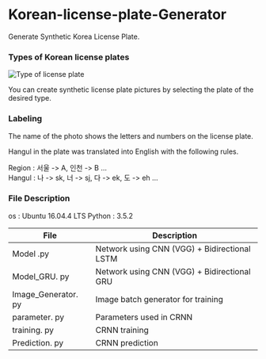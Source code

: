 # Korean-license-plate-Generator

Generate Synthetic Korea License Plate.

### Types of Korean license plates

![Type of license plate](https://github.com/qjadud1994/CRNN-Keras/blob/master/photo/license%20plate.jpg)

You can create synthetic license plate pictures by selecting the plate of the desired type.


### Labeling

The name of the photo shows the letters and numbers on the license plate.

Hangul in the plate was translated into English with the following rules.

Region : 서울 -> A, 인천 -> B ... <br/>
Hangul : 나 -> sk, 너 -> sj, 다 -> ek, 도 -> eh ... <br/>


### File Description

os : Ubuntu 16.04.4 LTS
Python : 3.5.2


|       File         |Description                                       |
|--------------------|--------------------------------------------------|
|Model .py           |Network using CNN (VGG) + Bidirectional LSTM      |
|Model_GRU. py       |Network using CNN (VGG) + Bidirectional GRU       |
|Image_Generator. py |Image batch generator for training                |
|parameter. py       |Parameters used in CRNN                           |
|training. py        |CRNN training                                     |
|Prediction. py      |CRNN prediction                                   |
